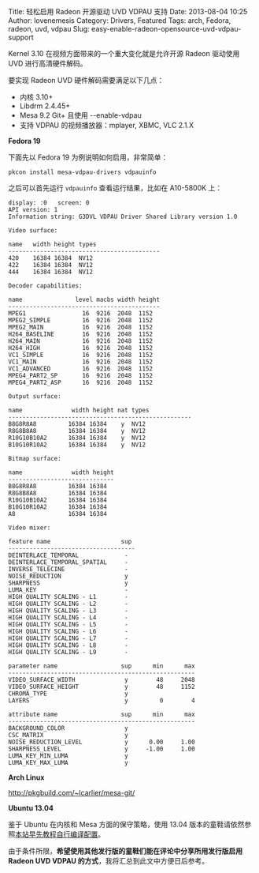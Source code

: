 Title: 轻松启用 Radeon 开源驱动 UVD VDPAU 支持
Date: 2013-08-04 10:25
Author: lovenemesis
Category: Drivers, Featured
Tags: arch, Fedora, radeon, uvd, vdpau
Slug: easy-enable-radeon-opensource-uvd-vdpau-support

Kernel 3.10 在视频方面带来的一个重大变化就是允许开源 Radeon 驱动使用 UVD
进行高清硬件解码。

要实现 Radeon UVD 硬件解码需要满足以下几点：

-   内核 3.10+
-   Libdrm 2.4.45+
-   Mesa 9.2 Git+ 且使用 --enable-vdpau
-   支持 VDPAU 的视频播放器：mplayer, XBMC, VLC 2.1.X

**Fedora 19**

下面先以 Fedora 19 为例说明如何启用，非常简单：

`pkcon install mesa-vdpau-drivers vdpauinfo`

之后可以首先运行 `vdpauinfo` 查看运行结果，比如在 A10-5800K 上：

    display: :0   screen: 0
    API version: 1
    Information string: G3DVL VDPAU Driver Shared Library version 1.0

    Video surface:

    name   width height types
    -------------------------------------------
    420    16384 16384  NV12 
    422    16384 16384  NV12 
    444    16384 16384  NV12 

    Decoder capabilities:

    name               level macbs width height
    -------------------------------------------
    MPEG1                16  9216  2048  1152
    MPEG2_SIMPLE         16  9216  2048  1152
    MPEG2_MAIN           16  9216  2048  1152
    H264_BASELINE        16  9216  2048  1152
    H264_MAIN            16  9216  2048  1152
    H264_HIGH            16  9216  2048  1152
    VC1_SIMPLE           16  9216  2048  1152
    VC1_MAIN             16  9216  2048  1152
    VC1_ADVANCED         16  9216  2048  1152
    MPEG4_PART2_SP       16  9216  2048  1152
    MPEG4_PART2_ASP      16  9216  2048  1152

    Output surface:

    name              width height nat types
    ----------------------------------------------------
    B8G8R8A8         16384 16384    y  NV12 
    R8G8B8A8         16384 16384    y  NV12 
    R10G10B10A2      16384 16384    y  NV12 
    B10G10R10A2      16384 16384    y  NV12 

    Bitmap surface:

    name              width height
    ------------------------------
    B8G8R8A8         16384 16384
    R8G8B8A8         16384 16384
    R10G10B10A2      16384 16384
    B10G10R10A2      16384 16384
    A8               16384 16384

    Video mixer:

    feature name                    sup
    ------------------------------------
    DEINTERLACE_TEMPORAL             -
    DEINTERLACE_TEMPORAL_SPATIAL     -
    INVERSE_TELECINE                 -
    NOISE_REDUCTION                  y
    SHARPNESS                        y
    LUMA_KEY                         -
    HIGH QUALITY SCALING - L1        -
    HIGH QUALITY SCALING - L2        -
    HIGH QUALITY SCALING - L3        -
    HIGH QUALITY SCALING - L4        -
    HIGH QUALITY SCALING - L5        -
    HIGH QUALITY SCALING - L6        -
    HIGH QUALITY SCALING - L7        -
    HIGH QUALITY SCALING - L8        -
    HIGH QUALITY SCALING - L9        -

    parameter name                  sup      min      max
    -----------------------------------------------------
    VIDEO_SURFACE_WIDTH              y        48     2048
    VIDEO_SURFACE_HEIGHT             y        48     1152
    CHROMA_TYPE                      y  
    LAYERS                           y         0        4

    attribute name                  sup      min      max
    -----------------------------------------------------
    BACKGROUND_COLOR                 y  
    CSC_MATRIX                       y  
    NOISE_REDUCTION_LEVEL            y      0.00     1.00
    SHARPNESS_LEVEL                  y     -1.00     1.00
    LUMA_KEY_MIN_LUMA                y  
    LUMA_KEY_MAX_LUMA                y  

**Arch Linux**

<http://pkgbuild.com/~lcarlier/mesa-git/>

**Ubuntu 13.04**

鉴于 Ubuntu 在内核和 Mesa 方面的保守策略，使用 13.04
版本的童鞋请依然参照[本站早先教程自行编译配置](http://linuxtoy.org/archives/how-to-useopen-source-radeon-uvd-on-ubuntu.html)。

由于条件所限，**希望使用其他发行版的童鞋们能在评论中分享所用发行版启用
Radeon UVD VDPAU 的方式**，我将汇总到此文中方便日后参考。
